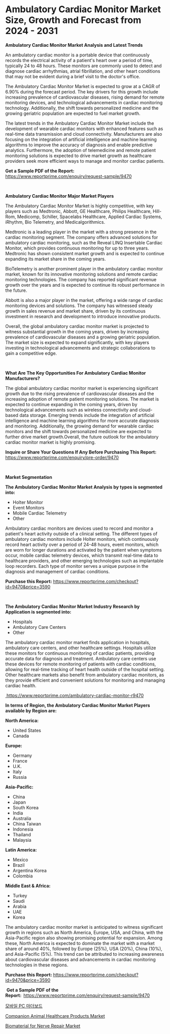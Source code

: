 <p><h1>Ambulatory Cardiac Monitor Market Size, Growth and Forecast from 2024 - 2031</h1></p><p><strong>Ambulatory Cardiac Monitor Market Analysis and Latest Trends</strong></p>
<p><p>An ambulatory cardiac monitor is a portable device that continuously records the electrical activity of a patient's heart over a period of time, typically 24 to 48 hours. These monitors are commonly used to detect and diagnose cardiac arrhythmias, atrial fibrillation, and other heart conditions that may not be evident during a brief visit to the doctor's office.</p><p>The Ambulatory Cardiac Monitor Market is expected to grow at a CAGR of 6.90% during the forecast period. The key drivers for this growth include increasing prevalence of cardiovascular diseases, rising demand for remote monitoring devices, and technological advancements in cardiac monitoring technology. Additionally, the shift towards personalized medicine and the growing geriatric population are expected to fuel market growth.</p><p>The latest trends in the Ambulatory Cardiac Monitor Market include the development of wearable cardiac monitors with enhanced features such as real-time data transmission and cloud connectivity. Manufacturers are also focusing on the integration of artificial intelligence and machine learning algorithms to improve the accuracy of diagnosis and enable predictive analytics. Furthermore, the adoption of telemedicine and remote patient monitoring solutions is expected to drive market growth as healthcare providers seek more efficient ways to manage and monitor cardiac patients.</p></p>
<p><strong>Get a Sample PDF of the Report:&nbsp;</strong> <a href="https://www.reportprime.com/enquiry/request-sample/9470">https://www.reportprime.com/enquiry/request-sample/9470</a></p>
<p>&nbsp;</p>
<p><strong>Ambulatory Cardiac Monitor Major Market Players</strong></p>
<p><p>The Ambulatory Cardiac Monitor Market is highly competitive, with key players such as Medtronic, Abbott, GE Healthcare, Philips Healthcare, Hill-Rom, Medicomp, Schiller, Spacelabs Healthcare, Applied Cardiac Systems, iRhythm, Bio Telemetry, and Medicalgorithmics. </p><p>Medtronic is a leading player in the market with a strong presence in the cardiac monitoring segment. The company offers advanced solutions for ambulatory cardiac monitoring, such as the Reveal LINQ Insertable Cardiac Monitor, which provides continuous monitoring for up to three years. Medtronic has shown consistent market growth and is expected to continue expanding its market share in the coming years.</p><p>BioTelemetry is another prominent player in the ambulatory cardiac monitor market, known for its innovative monitoring solutions and remote cardiac monitoring technologies. The company has reported significant revenue growth over the years and is expected to continue its robust performance in the future.</p><p>Abbott is also a major player in the market, offering a wide range of cardiac monitoring devices and solutions. The company has witnessed steady growth in sales revenue and market share, driven by its continuous investment in research and development to introduce innovative products.</p><p>Overall, the global ambulatory cardiac monitor market is projected to witness substantial growth in the coming years, driven by increasing prevalence of cardiovascular diseases and a growing geriatric population. The market size is expected to expand significantly, with key players investing in technological advancements and strategic collaborations to gain a competitive edge.</p></p>
<p>&nbsp;</p>
<p><strong>What Are The Key Opportunities For Ambulatory Cardiac Monitor Manufacturers?</strong></p>
<p><p>The global ambulatory cardiac monitor market is experiencing significant growth due to the rising prevalence of cardiovascular diseases and the increasing adoption of remote patient monitoring solutions. The market is expected to continue expanding in the coming years, driven by technological advancements such as wireless connectivity and cloud-based data storage. Emerging trends include the integration of artificial intelligence and machine learning algorithms for more accurate diagnosis and monitoring. Additionally, the growing demand for wearable cardiac monitors and the shift towards personalized medicine are expected to further drive market growth.Overall, the future outlook for the ambulatory cardiac monitor market is highly promising.</p></p>
<p><strong>Inquire or Share Your Questions If Any Before Purchasing This Report:</strong> <a href="https://www.reportprime.com/enquiry/pre-order/9470">https://www.reportprime.com/enquiry/pre-order/9470</a></p>
<p>&nbsp;</p>
<p><strong>Market Segmentation</strong></p>
<p><strong>The Ambulatory Cardiac Monitor Market Analysis by types is segmented into:</strong></p>
<p><ul><li>Holter Monitor</li><li>Event Monitors</li><li>Mobile Cardiac Telemetry</li><li>Other</li></ul></p>
<p><p>Ambulatory cardiac monitors are devices used to record and monitor a patient's heart activity outside of a clinical setting. The different types of ambulatory cardiac monitors include Holter monitors, which continuously record heart activity over a period of 24-48 hours, event monitors, which are worn for longer durations and activated by the patient when symptoms occur, mobile cardiac telemetry devices, which transmit real-time data to healthcare providers, and other emerging technologies such as implantable loop recorders. Each type of monitor serves a unique purpose in the diagnosis and management of cardiac conditions.</p></p>
<p><strong>Purchase this Report:&nbsp;</strong><a href="https://www.reportprime.com/checkout?id=9470&price=3590">https://www.reportprime.com/checkout?id=9470&price=3590</a></p>
<p>&nbsp;</p>
<p><strong>The Ambulatory Cardiac Monitor Market Industry Research by Application is segmented into:</strong></p>
<p><ul><li>Hospitals</li><li>Ambulatory Care Centers</li><li>Other</li></ul></p>
<p><p>The ambulatory cardiac monitor market finds application in hospitals, ambulatory care centers, and other healthcare settings. Hospitals utilize these monitors for continuous monitoring of cardiac patients, providing accurate data for diagnosis and treatment. Ambulatory care centers use these devices for remote monitoring of patients with cardiac conditions, allowing for real-time tracking of heart health outside of the hospital setting. Other healthcare markets also benefit from ambulatory cardiac monitors, as they provide efficient and convenient solutions for monitoring and managing cardiac health.</p></p>
<p><a href="https://www.reportprime.com/ambulatory-cardiac-monitor-r9470">&nbsp;https://www.reportprime.com/ambulatory-cardiac-monitor-r9470</a></p>
<p><strong>In terms of Region, the Ambulatory Cardiac Monitor Market Players available by Region are:</strong></p>
<p>
    <p> <strong> North America: </strong>
        <ul>
            <li>United States</li>
            <li>Canada</li>
        </ul>
        </p> 
    <p> <strong> Europe: </strong>
        <ul>
            <li>Germany</li>
            <li>France</li>
            <li>U.K.</li>
            <li>Italy</li>
            <li>Russia</li>
        </ul>
        </p> 
    <p> <strong> Asia-Pacific: </strong>
        <ul>
            <li>China</li>
            <li>Japan</li>
            <li>South Korea</li>
            <li>India</li>
            <li>Australia</li>
            <li>China Taiwan</li>
            <li>Indonesia</li>
            <li>Thailand</li>
            <li>Malaysia</li>
        </ul>
        </p> 
    <p> <strong> Latin America: </strong>
        <ul>
            <li>Mexico</li>
            <li>Brazil</li>
            <li>Argentina Korea</li>
            <li>Colombia</li>
        </ul>
        </p> 
    <p> <strong> Middle East & Africa: </strong>
        <ul>
            <li>Turkey</li>
            <li>Saudi</li>
            <li>Arabia</li>
            <li>UAE</li>
            <li>Korea</li>
        </ul>
    </p>
    </p>
<p><p>The ambulatory cardiac monitor market is anticipated to witness significant growth in regions such as North America, Europe, USA, and China, with the Asia-Pacific region also showing promising potential for expansion. Among these, North America is expected to dominate the market with a market share of around 40%, followed by Europe (25%), USA (20%), China (10%), and Asia-Pacific (5%). This trend can be attributed to increasing awareness about cardiovascular diseases and advancements in cardiac monitoring technologies in these regions.</p></p>
<p><strong>Purchase this Report: </strong><a href="https://www.reportprime.com/checkout?id=9470&price=3590">https://www.reportprime.com/checkout?id=9470&price=3590</a></p>
<p>&nbsp;<strong>Get a Sample PDF of the Report:&nbsp;&nbsp;</strong><a href="https://www.reportprime.com/enquiry/request-sample/9470">https://www.reportprime.com/enquiry/request-sample/9470</a></p>
<p><strong></strong></p>
<p><p><a href="https://github.com/mpodehpw07370073/Market-Research-Report-List-3/blob/main/4670042102917.md">모바일 PC 마더보드</a></p><p><a href="https://view.publitas.com/reportprime-1/companion-animal-healthcare-products-market-size-market-segmentation-market-trends-and-growth-analysis-forecast-till-2031/">Companion Animal Healthcare Products Market</a></p><p><a href="https://view.publitas.com/reportprime-1/biomaterial-for-nerve-repair-market-size-share-analysis-growth-trends-forecasts-2024-2031/">Biomaterial for Nerve Repair Market</a></p></p>